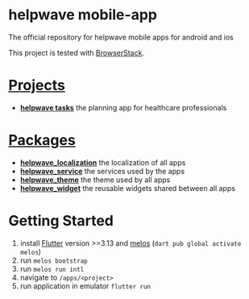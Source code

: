 # helpwave mobile-app
The official repository for helpwave mobile apps for android and ios

This project is tested with [BrowserStack](https://www.browserstack.com).

# [Projects](apps/)
- **[helpwave tasks](/apps/tasks)** the planning app for healthcare professionals

# [Packages](packages/)
- **[helpwave_localization](/packages/helpwave_localization)** the localization of all apps
- **[helpwave_service](/packages/helpwave_service)** the services used by the apps
- **[helpwave_theme](/packages/helpwave_theme)** the theme used by all apps
- **[helpwave_widget](/packages/helpwave_widget)** the reusable widgets shared between all apps

# Getting Started
1. install [Flutter](https://docs.flutter.dev/get-started/install) version >=3.13 and [melos](https://melos.invertase.dev/getting-started) (`dart pub global activate melos`)
2. run `melos bootstrap`
3. run `melos run intl`
4. navigate to `/apps/<project>`
5. run application in emulator `flutter run`
